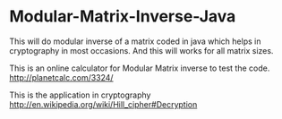 Modular-Matrix-Inverse-Java
===========================

This will do modular inverse of a matrix coded in java which helps in cryptography in most occasions. And this will works for all matrix sizes.

This is an online calculator for Modular Matrix inverse to test the code.
http://planetcalc.com/3324/

This is the application in cryptography
http://en.wikipedia.org/wiki/Hill_cipher#Decryption
